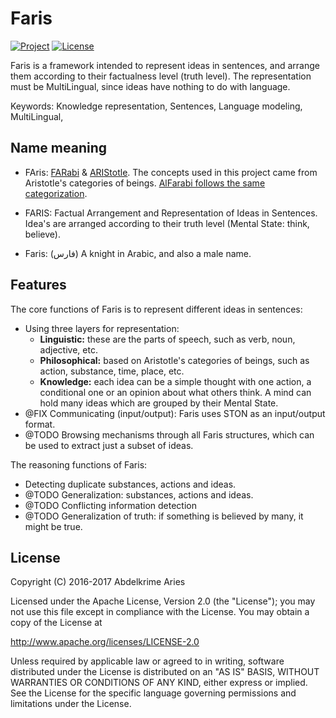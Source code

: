 # Faris

[![Project](https://img.shields.io/badge/Project-Faris-4B0082.svg)](https://github.com/kariminf/Faris)
[![License](https://img.shields.io/badge/License-Apache_2-4B0082.svg)](http://www.apache.org/licenses/LICENSE-2.0)
<!---
[![Travis](https://img.shields.io/travis/kariminf/Faris.svg)](https://travis-ci.org/kariminf/Faris)
[![codecov](https://img.shields.io/codecov/c/github/kariminf/Faris.svg)](https://codecov.io/gh/kariminf/Faris)
[![jitpack](https://jitpack.io/v/kariminf/Faris.svg)](https://jitpack.io/#kariminf/Faris)
 -->

Faris is a framework intended to represent ideas in sentences, and arrange them according to their factualness level (truth level).
The representation must be MultiLingual, since ideas have nothing to do with language.

Keywords:
Knowledge representation, Sentences, Language modeling, MultiLingual,

## Name meaning

* FAris: [FARabi](http://en.wikipedia.org/wiki/Al-Farabi) & [ARIStotle](http://en.wikipedia.org/wiki/Aristotle).
The concepts used in this project came from Aristotle's categories of beings.
[AlFarabi follows the same categorization](http://www.sacred-texts.com/isl/palf/palf06.htm).

* FARIS: Factual Arrangement and Representation of Ideas in Sentences.
Idea's are arranged according to their truth level (Mental State: think, believe).

* Faris: (فارس) A knight in Arabic, and also a male name.

## Features


The core functions of Faris is to represent different ideas in sentences:
* Using three layers for representation:
  * **Linguistic:** these are the parts of speech, such as verb, noun, adjective, etc.
  * **Philosophical:** based on Aristotle's categories of beings, such as action, substance, time, place, etc.
  * **Knowledge:** each idea can be a simple thought with one action, a conditional one or an opinion about what others think.
  A mind can hold many ideas which are grouped by their Mental State.
* @FIX Communicating (input/output): Faris uses STON as an input/output format.
* @TODO Browsing mechanisms through all Faris structures, which can be used to extract just a subset of ideas.

The reasoning functions of Faris:
* Detecting duplicate substances, actions and ideas.
* @TODO Generalization: substances, actions and ideas.
* @TODO Conflicting information detection
* @TODO Generalization of truth: if something is believed by many, it might be true.

## License

Copyright (C) 2016-2017 Abdelkrime Aries

Licensed under the Apache License, Version 2.0 (the "License");
you may not use this file except in compliance with the License.
You may obtain a copy of the License at

http://www.apache.org/licenses/LICENSE-2.0

Unless required by applicable law or agreed to in writing, software
distributed under the License is distributed on an "AS IS" BASIS,
WITHOUT WARRANTIES OR CONDITIONS OF ANY KIND, either express or implied.
See the License for the specific language governing permissions and
limitations under the License.
